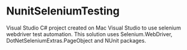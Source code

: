 # NunitSeleniumTesting

Visual Studio C# project created on Mac Visual Studio to use selenium webdriver test automation. 
This solution uses Selenium.WebDriver, DotNetSeleniumExtras.PageObject and NUnit packages.
